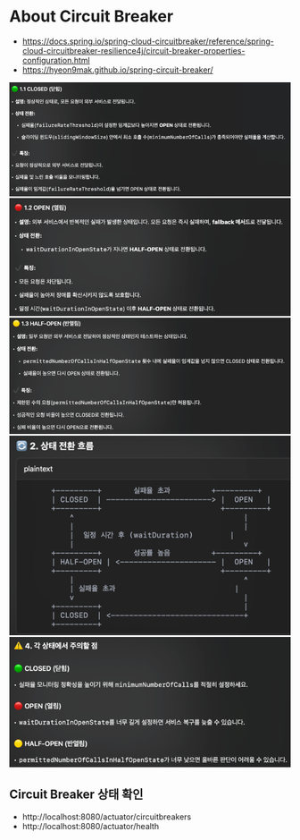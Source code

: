 # About Circuit Breaker

* https://docs.spring.io/spring-cloud-circuitbreaker/reference/spring-cloud-circuitbreaker-resilience4j/circuit-breaker-properties-configuration.html
* https://hyeon9mak.github.io/spring-circuit-breaker/


![](images/.README_images/6d95dcc0.png)
![](images/.README_images/6f0505e2.png)
![](images/.README_images/f37314f1.png)
![](images/.README_images/71a3ed86.png)
![](images/.README_images/685f2aa4.png)

## Circuit Breaker 상태 확인

- http://localhost:8080/actuator/circuitbreakers
- http://localhost:8080/actuator/health
